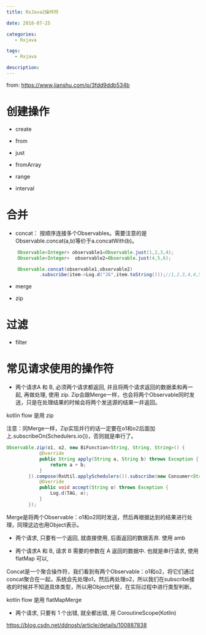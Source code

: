 ```yaml
---
title: RxJava2操作符

date: 2018-07-25

categories: 
   - Rxjava

tags: 
   - Rxjava 

description: ​
---
```


from:
https://www.jianshu.com/p/3fdd9ddb534b

# 创建操作

* create

* from

* just

* fromArray

* range

* interval

# 合并

* concat： 按顺序连接多个Observables。需要注意的是Observable.concat(a,b)等价于a.concatWith(b)。


```java
    Observable<Integer> observable1=Observable.just(1,2,3,4);
    Observable<Integer>  observable2=Observable.just(4,5,6);

    Observable.concat(observable1,observable2)
            .subscribe(item->Log.d("JG",item.toString()));//1,2,3,4,4,5,6
```


* merge

* zip


# 过滤

* filter




# 常见请求使用的操作符

* 两个请求A 和 B, 必须两个请求都返回, 并且将两个请求返回的数据柔和再一起, 再做处理, 使用 zip. Zip会跟Merge一样，也会将两个Observable同时发送，只是在处理结果的时候会将两个发送源的结果一并返回。

kotlin flow 是用 zip

注意：同Merge一样，Zip实现并行的话一定要在o1和o2后面加上.subscribeOn(Schedulers.io())，否则就是串行了。


```java
Observable.zip(o1, o2, new BiFunction<String, String, String>() {
            @Override
            public String apply(String a, String b) throws Exception {
                return a + b;
            }
        }).compose(RxUtil.applySchedulers()).subscribe(new Consumer<String>() {
            @Override
            public void accept(String o) throws Exception {
                Log.d(TAG, o);
            }
        });

```




Merge是将两个Observable：o1和o2同时发送，然后再根据达到的结果进行处理，同理这边也用Object表示。

* 两个请求, 只要有一个返回, 就直接使用, 后面返回的数据丢弃.  使用 amb

* 两个请求A 和 B, 请求 B 需要的参数在 A 返回的数据中. 也就是串行请求, 使用flatMap 可以, 

Concat是一个聚合操作符，我们看到有两个Observable：o1和o2，将它们通过concat聚合在一起，系统会先处理o1，然后再处理o2，所以我们在subscribe接收的时候并不知道具体类型，所以用Object代替，在实际过程中进行类型判断。

kotlin flow 是用 flatMapMerge

* 两个请求, 只要有 1 个出错, 就全都出错, 用 CoroutineScope(Kotlin)


https://blog.csdn.net/ddnosh/article/details/100887838